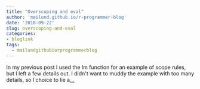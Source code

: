 ```yaml
---
title: "Overscoping and eval"
author: 'mailund.github.io/r-programmer-blog'
date: '2018-09-22'
slug: overscoping-and-eval
categories:
- bloglink
tags:
  - mailundgithubiorprogrammerblog
---
```


In my previous post I used the lm function for an example of scope rules, but I left a few details out. I didn't want to muddy the example with too many details, so I choice to lie a[... <i class="fas fa-external-link-alt"></i>](https://mailund.github.io/r-programmer-blog/2018/09/22/overscoping-and-eval/)

